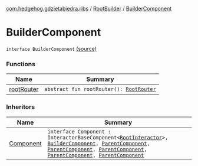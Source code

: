 [com.hedgehog.gdzietabiedra.ribs](../../index.md) / [RootBuilder](../index.md) / [BuilderComponent](./index.md)

# BuilderComponent

`interface BuilderComponent` [(source)](https://github.com/asvid/GdzieTaBiedra/tree/master/app/src/main/java/com/hedgehog/gdzietabiedra/ribs/RootBuilder.kt#L175)

### Functions

| Name | Summary |
|---|---|
| [rootRouter](root-router.md) | `abstract fun rootRouter(): `[`RootRouter`](../../-root-router/index.md) |

### Inheritors

| Name | Summary |
|---|---|
| [Component](../-component/index.md) | `interface Component : InteractorBaseComponent<`[`RootInteractor`](../../-root-interactor/index.md)`>, `[`BuilderComponent`](./index.md)`, `[`ParentComponent`](../../../com.hedgehog.gdzietabiedra.ribs.bottomnav/-bottom-nav-builder/-parent-component/index.md)`, `[`ParentComponent`](../../../com.hedgehog.gdzietabiedra.ribs.bottomnav.shopslist/-shops-list-builder/-parent-component/index.md)`, `[`ParentComponent`](../../../com.hedgehog.gdzietabiedra.ribs.bottomnav.map/-map-builder/-parent-component/index.md)`, `[`ParentComponent`](../../../com.hedgehog.gdzietabiedra.ribs.bottomnav.settings/-settings-builder/-parent-component/index.md)`, `[`ParentComponent`](../../../com.hedgehog.gdzietabiedra.ribs.splash/-splash-builder/-parent-component/index.md) |
